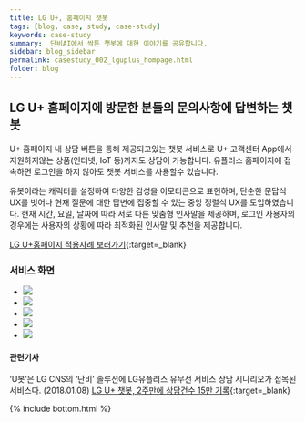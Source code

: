 ```yaml
---
title: LG U+, 홈페이지 챗봇
tags: [blog, case, study, case-study]
keywords: case-study
summary:  단비AI에서 싹튼 챗봇에 대한 이야기를 공유합니다.
sidebar: blog_sidebar
permalink: casestudy_002_lguplus_hompage.html
folder: blog
---
```



## LG U+ 홈페이지에 방문한 분들의 문의사항에 답변하는 챗봇
U+ 홈페이지 내 상담 버튼을 통해 제공되고있는 챗봇 서비스로 U+ 고객센터 App에서 지원하지않는 상품(인터넷, IoT 등)까지도 상담이 가능합니다. 유플러스 홈페이지에 접속하면 로그인을 하지 않아도 챗봇 서비스를 사용할수 있습니다.

유봇이라는 캐릭터를 설정하여 다양한 감성을 이모티콘으로 표현하며, 단순한 문답식 UX를 벗어나 현재 질문에 대한 답변에 집중할 수 있는 중앙 정렬식 UX를 도입하였습니다. 현재 시간, 요일, 날짜에 따라 서로 다른 맞춤형 인사말을 제공하며, 로그인 사용자의 경우에는 사용자의 상황에 따라 최적화된 인사말 및 추천을 제공합니다.

[LG U+홈페이지 적용사례 보러가기](http://www.uplus.co.kr/){:target=_blank}

### 서비스 화면

<div class="danbee-slider-container">
    <div class="flexslider danbee-slider">
        <ul class="slides">
            <li>
            <img src="images/casestudy/case02_01.png" />
            </li>
            <li>
            <img src="images/casestudy/case02_02.png" />
            </li>
            <li>
            <img src="images/casestudy/case02_03.png" />
            </li>
            <li>
            <img src="images/casestudy/case02_04.png" />
            </li>
            <li>
            <img src="images/casestudy/case02_05.png" />
            </li>
        </ul>
    </div>
</div>


#### 관련기사 
‘U봇’은 LG CNS의 ‘단비’ 솔루션에 LG유플러스 유무선 서비스 상담 시나리오가 접목된 서비스다. (2018.01.08)
[LG U+ 챗봇, 2주만에 상담건수 15만 기록](http://www.zdnet.co.kr/news/news_view.asp?artice_id=20180108084939&lo=zv44){:target=_blank}




{% include bottom.html %}